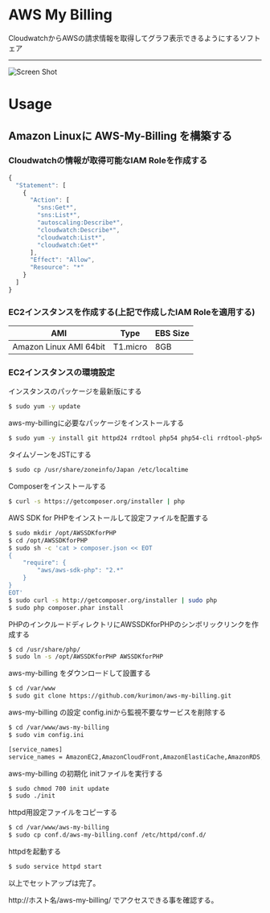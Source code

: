 # AWS My Billing
CloudwatchからAWSの請求情報を取得してグラフ表示できるようにするソフトェア
  
---
![Screen Shot](https://raw.github.com/kurimon/aws-my-billing/master/docs/screenshot01.png "Screen Shot")
  
# Usage
## Amazon Linuxに AWS-My-Billing を構築する
### Cloudwatchの情報が取得可能なIAM Roleを作成する
```javascript
{
  "Statement": [
    {
      "Action": [
        "sns:Get*",
        "sns:List*",
        "autoscaling:Describe*",
        "cloudwatch:Describe*",
        "cloudwatch:List*",
        "cloudwatch:Get*"
      ],
      "Effect": "Allow",
      "Resource": "*"
    }
  ]
}
```
  
### EC2インスタンスを作成する(上記で作成したIAM Roleを適用する)
| AMI                    | Type     | EBS Size |
| ---------------------- | -------- | -------- |
| Amazon Linux AMI 64bit | T1.micro | 8GB      |
  
### EC2インスタンスの環境設定
インスタンスのパッケージを最新版にする
```bash
$ sudo yum -y update
```
  
aws-my-billingに必要なパッケージをインストールする
```bash
$ sudo yum -y install git httpd24 rrdtool php54 php54-cli rrdtool-php54
```

タイムゾーンをJSTにする
```bash
$ sudo cp /usr/share/zoneinfo/Japan /etc/localtime
```
  
Composerをインストールする
```bash
$ curl -s https://getcomposer.org/installer | php
```
  
AWS SDK for PHPをインストールして設定ファイルを配置する
```bash
$ sudo mkdir /opt/AWSSDKforPHP
$ cd /opt/AWSSDKforPHP
$ sudo sh -c 'cat > composer.json << EOT
{
    "require": {
        "aws/aws-sdk-php": "2.*"
    }
}
EOT'
$ sudo curl -s http://getcomposer.org/installer | sudo php
$ sudo php composer.phar install
```
  
PHPのインクルードディレクトリにAWSSDKforPHPのシンボリックリンクを作成する
```bash
$ cd /usr/share/php/
$ sudo ln -s /opt/AWSSDKforPHP AWSSDKforPHP
```
  
aws-my-billing をダウンロードして設置する
```bash
$ cd /var/www
$ sudo git clone https://github.com/kurimon/aws-my-billing.git
```
  
aws-my-billing の設定
config.iniから監視不要なサービスを削除する
```bash
$ cd /var/www/aws-my-billing
$ sudo vim config.ini
```
```bash
[service_names]
service_names = AmazonEC2,AmazonCloudFront,AmazonElastiCache,AmazonRDS,AmazonRoute53,AmazonS3,AmazonSNS,AWSDataTransfer,AWSSupportBusiness,total
```
  
aws-my-billing の初期化
initファイルを実行する
```bash
$ sudo chmod 700 init update
$ sudo ./init
```
  
httpd用設定ファイルをコピーする
```bash
$ cd /var/www/aws-my-billing
$ sudo cp conf.d/aws-my-billing.conf /etc/httpd/conf.d/
```
  
httpdを起動する
```bash
$ sudo service httpd start
```
  
以上でセットアップは完了。
  
http://ホスト名/aws-my-billing/ でアクセスできる事を確認する。






